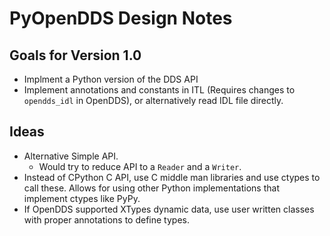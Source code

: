 # PyOpenDDS Design Notes

## Goals for Version 1.0

- Implment a Python version of the DDS API
- Implement annotations and constants in ITL (Requires changes to `opendds_idl`
  in OpenDDS), or alternatively read IDL file directly.

## Ideas

- Alternative Simple API.
  - Would try to reduce API to a `Reader` and a `Writer`.
- Instead of CPython C API, use C middle man libraries and use ctypes to call
  these. Allows for using other Python implementations that implement ctypes
  like PyPy.
- If OpenDDS supported XTypes dynamic data, use user written classes with
  proper annotations to define types.
